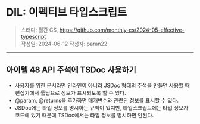 # DIL: 이펙티브 타입스크립트

> 스터디: 월간 CS, https://github.com/monthly-cs/2024-05-effective-typescript  
> 작성일: 2024-06-12
> 작성자: paran22

---

## 아이템 48 API 주석에 TSDoc 사용하기
- 사용자를 위한 문서라면 인라인이 아니라 JSDoc 형태의 주석을 만들면 사용할 때 편집기에서 툴팁으로 정보가 표시되도록 할 수 있다.
- @param, @returns을 추가하면 매개변수와 관련된 정보를 표시할 수 있다.
- JSDoc에는 타입 정보를 명시하는 규칙이 있지만, 타입스크립트에는 타입 정보가 코드에 있기 때문에 TSDoc에서는 타입 정보를 명시하면 안된다.